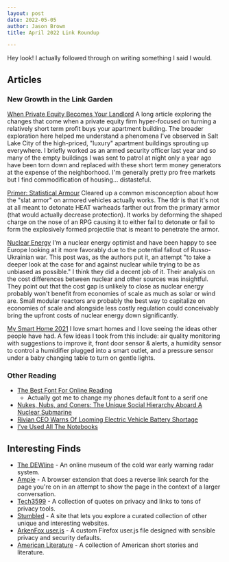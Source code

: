 ```yaml
---
layout: post
date: 2022-05-05
author: Jason Brown
title: April 2022 Link Roundup

---
```

Hey look! I actually followed through on writing something I said I would.

## Articles

### New Growth in the Link Garden
[When Private Equity Becomes Your Landlord](https://www.propublica.org/article/when-private-equity-becomes-your-landlord) A long article exploring the changes that come when a private equity firm hyper-focused on turning a relatively short term profit buys your apartment building. The broader exploration here helped me understand a phenomena I've observed in Salt Lake City of the high-priced, "luxury" apartment buildings sprouting up everywhere. I briefly worked as an armed security officer last year and so many of the empty buildings I was sent to patrol at night only a year ago have been torn down and replaced with these short term money generators at the expense of the neighborhood. I'm generally pretty pro free markets but I find commodification of housing... distasteful.

[Primer: Statistical Armour](https://www.tanknology.co.uk/post/statistical-armour) Cleared up a common misconception about how the "slat armor" on armored vehicles actually works. The tldr is that it's not at all meant to detonate HEAT warheads farther out from the primary armor (that would actually decrease protection). It works by deforming the shaped charge on the nose of an RPG causing it to either fail to detonate or fail to form the explosively formed projectile that is meant to penetrate the armor.

[Nuclear Energy](https://www.mariushobbhahn.com/2022-04-10-nuclear_energy/) I'm a nuclear energy optimist and have been happy to see Europe looking at it more favorably due to the potential fallout of Russo-Ukrainian war. This post was, as the authors put it, an attempt "to take a deeper look at the case for and against nuclear while trying to be as unbiased as possible." I think they did a decent job of it. Their analysis on the cost differences between nuclear and other sources was insightful. They point out that the cost gap is unlikely to close as nuclear energy probably won't benefit from economies of scale as much as solar or wind are. Small modular reactors are probably the best way to capitalize on economies of scale and alongside less costly regulation could conceivably bring the upfront costs of nuclear energy down significantly.

[My Smart Home 2021](https://jorisroovers.com/posts/my-smart-home-2021) I love smart homes and I love seeing the ideas other people have had. A few ideas I took from this include: air quality monitoring with suggestions to improve it, front door sensor & alerts, a humidity sensor to control a humidifier plugged into a smart outlet, and a pressure sensor under a baby changing table to turn on gentle lights.

### Other Reading
* [The Best Font For Online Reading](https://www.nngroup.com/articles/best-font-for-online-reading/)
	* Actually got me to change my phones default font to a serif one
* [Nukes, Nubs, and Coners: The Unique Social Hierarchy Aboard A Nuclear Submarine](https://www.thedrive.com/the-war-zone/34104/nukes-nubs-and-coners-the-unique-social-hierarchy-aboard-a-nuclear-submarine)
* [Rivian CEO Warns Of Looming Electric Vehicle Battery Shortage](https://www.wsj.com/articles/rivian-ceo-warns-of-looming-electric-vehicle-battery-shortage-11650276000)
* [I've Used All The Notebooks](https://tylercipriani.com/blog/2022/04/30/ive-used-all-the-notebooks/)

## Interesting Finds
* [The DEWline](http://lswilson.dewlineadventures.com/) - An online museum of the cold war early warning radar system.
* [Ampie](https://ampie.app) - A browser extension that does a reverse link search for the page you're on in an attempt to show the page in the context of a larger conversation.
* [Tech3599](https://tech3599.com/privacytools.html) - A collection of quotes on privacy and links to tons of privacy tools.
* [Stumbled](https://stumbled.to) - A site that lets you explore a curated collection of other unique and interesting websites.
* [ArkenFox user.js](https://github.com/arkenfox/user.js) - A custom Firefox user.js file designed with sensible privacy and security defaults.
* [American Literature](https://americanliterature.com) - A collection of American short stories and literature.
